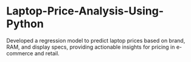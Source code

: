 # Laptop-Price-Analysis-Using-Python
Developed a regression model to predict laptop prices based on brand, RAM, and display specs, providing actionable insights for pricing in e-commerce and retail.
